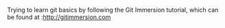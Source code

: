 Trying to learn git basics by following the Git Immersion tutorial, which can be found at :http://gitimmersion.com
